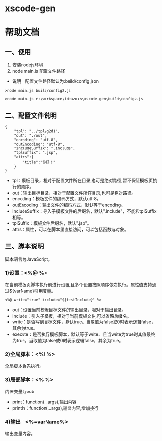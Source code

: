 # xscode-gen

# 帮助文档

## 一、使用
1. 安装nodejs环境
2. node main.js 配置文件路径
- 说明：配置文件路径默认为:build/config.json
```
>node main.js build/config2.js
```
```
>node main.js E:\workspace\idea2018\xscode-gen\build\config2.js
```
## 二、配置文件说明
```
{
	"tpl": "../tpl/g2d1",
	"out": "./out",
	"encoding": "utf-8",
	"outEncoding": "utf-8",
	"includeSuffix": ".include",
	"tplSuffix": ".jsp",
	"attrs":{
		"title":"你好！"
	}
}
```
- tpl：模板目录，相对于配置文件所在目录,也可是绝对路径,暂不保证模板页执行的顺序。
- out：输出目标目录，相对于配置文件所在目录,也可是绝对路径。
- encoding：模板文件的编码方式，默认utf-8。
- outEncoding：输出文件的编码方式，默认等于encoding。
- includeSuffix：导入子模板文件的后缀名，默认".include"，不能和tplSuffix相等。
- tplSuffix：模板文件后缀名，默认".jsp"。
- attrs：属性，可以在脚本里直接访问，可以包括函数与对象。

## 三、脚本说明
脚本语言为JavaScript。

### 1)设置：<%@ %>
在当前模板页脚本执行前进行设置,且多个设置按照顺序依次执行。属性值支持通过${varName}引用变量。
```
<%@ write="true" include="${testInclude}" %>
```
- out：设置当前模板目标文件的输出目录，相对于输出目录。
- include：引入子模板，相对于当前模板文件,可以省略后缀名。
- write：是否写到目标文件，默认true。当取值为false或0时表示逻辑false，其余为true。
- execute：是否执行模板脚本，默认等于write、且当write为true时其值最终为true。当取值为false或0时表示逻辑false，其余为true。

### 2)全局脚本：<%! %> 
全局脚本会先执行。

### 3)局部脚本：<% %>
内置变量为out:
- print：function(...args),输出内容
- println：function(...args),输出内容,增加换行

### 4)输出：<%=varName%>
输出变量内容。
